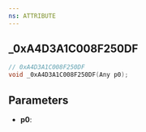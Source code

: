 ```yaml
---
ns: ATTRIBUTE
---
```

## _0xA4D3A1C008F250DF

```c
// 0xA4D3A1C008F250DF
void _0xA4D3A1C008F250DF(Any p0);
```

## Parameters
* **p0**:
